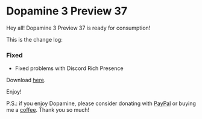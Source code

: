 # Dopamine 3 Preview 37

Hey all! Dopamine 3 Preview 37 is ready for consumption!

This is the change log:

### Fixed

-   Fixed problems with Discord Rich Presence

Download [here](https://github.com/digimezzo/dopamine/releases/tag/v3.0.0-preview.37).

Enjoy!

P.S.: if you enjoy Dopamine, please consider donating with [PayPal](https://www.paypal.com/donate/?hosted_button_id=N9Z4D62P24KRU) or buying me a [coffee](https://ko-fi.com/S6S11K63U). Thank you so much!
